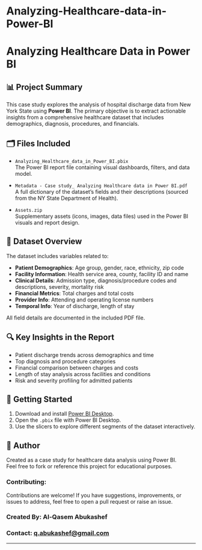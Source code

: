 # Analyzing-Healthcare-data-in-Power-BI


#  Analyzing Healthcare Data in Power BI

## 📊 Project Summary

This case study explores the analysis of hospital discharge data from New York State using **Power BI**. The primary objective is to extract actionable insights from a comprehensive healthcare dataset that includes demographics, diagnosis, procedures, and financials.

## 🗂 Files Included

- `Analyzing_Healthcare_data_in_Power_BI.pbix`  
  The Power BI report file containing visual dashboards, filters, and data model.

- `Metadata - Case study_ Analyzing Healthcare data in Power BI.pdf`  
  A full dictionary of the dataset’s fields and their descriptions (sourced from the NY State Department of Health).

- `Assets.zip`  
  Supplementary assets (icons, images, data files) used in the Power BI visuals and report design.

## 🏥 Dataset Overview

The dataset includes variables related to:

- **Patient Demographics**: Age group, gender, race, ethnicity, zip code
- **Facility Information**: Health service area, county, facility ID and name
- **Clinical Details**: Admission type, diagnosis/procedure codes and descriptions, severity, mortality risk
- **Financial Metrics**: Total charges and total costs
- **Provider Info**: Attending and operating license numbers
- **Temporal Info**: Year of discharge, length of stay

All field details are documented in the included PDF file.

## 🔍 Key Insights in the Report

- Patient discharge trends across demographics and time
- Top diagnosis and procedure categories
- Financial comparison between charges and costs
- Length of stay analysis across facilities and conditions
- Risk and severity profiling for admitted patients

## 🚀 Getting Started

1. Download and install [Power BI Desktop](https://powerbi.microsoft.com/desktop/).
2. Open the `.pbix` file with Power BI Desktop.
3. Use the slicers to explore different segments of the dataset interactively.



## 👤 Author

Created as a case study for healthcare data analysis using Power BI.  
Feel free to fork or reference this project for educational purposes.


### Contributing:
Contributions are welcome! If you have suggestions, improvements, or issues to address, feel free to open a pull request or raise an issue.

### Created By: Al-Qasem Abukashef  
### Contact: q.abukashef@gmail.com

---

